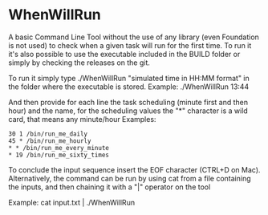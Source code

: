 # WhenWillRun

A basic Command Line Tool without the use of any library (even Foundation is not used) to check when a given task will run for the first time.
To run it it's also possible to use the executable included in the BUILD folder or simply by checking the releases on the git.

To run it simply type ./WhenWillRun "simulated time in HH:MM format" in the folder where the executable is stored.
Example: ./WhenWillRun 13:44

And then provide for each line the task scheduling (minute first and then hour) and the name, for the scheduling values the "*" character is a wild card, that means any minute/hour
Examples:
```
30 1 /bin/run_me_daily
45 * /bin/run_me_hourly
* * /bin/run_me_every_minute
* 19 /bin/run_me_sixty_times
```

To conclude the input sequence insert the EOF character (CTRL+D on Mac).
Alternatively, the command can be run by using cat from a file containing the inputs, and then chaining it with a "|" operator on the tool

Example:
cat input.txt | ./WhenWillRun <simulated current time>
